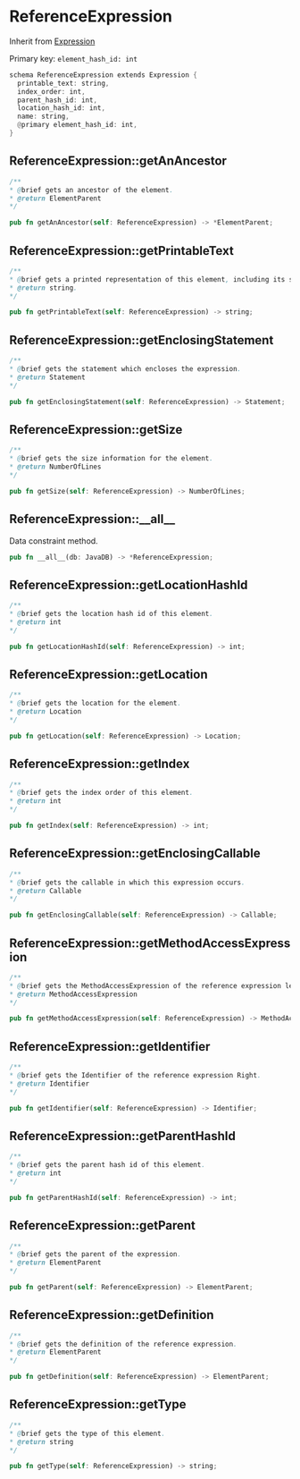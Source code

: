 # ReferenceExpression

Inherit from [Expression](./Expression.md)

Primary key: `element_hash_id: int`

```rust
schema ReferenceExpression extends Expression {
  printable_text: string,
  index_order: int,
  parent_hash_id: int,
  location_hash_id: int,
  name: string,
  @primary element_hash_id: int,
}
```
## ReferenceExpression::getAnAncestor

```java
/**
* @brief gets an ancestor of the element.
* @return ElementParent 
*/
```
```rust
pub fn getAnAncestor(self: ReferenceExpression) -> *ElementParent;
```
## ReferenceExpression::getPrintableText

```java
/**
* @brief gets a printed representation of this element, including its structure where applicable.
* @return string.
*/
```
```rust
pub fn getPrintableText(self: ReferenceExpression) -> string;
```
## ReferenceExpression::getEnclosingStatement

```java
/**
* @brief gets the statement which encloses the expression.
* @return Statement 
*/
```
```rust
pub fn getEnclosingStatement(self: ReferenceExpression) -> Statement;
```
## ReferenceExpression::getSize

```java
/**
* @brief gets the size information for the element.
* @return NumberOfLines
*/
```
```rust
pub fn getSize(self: ReferenceExpression) -> NumberOfLines;
```
## ReferenceExpression::\_\_all\_\_

Data constraint method.

```rust
pub fn __all__(db: JavaDB) -> *ReferenceExpression;
```
## ReferenceExpression::getLocationHashId

```java
/**
* @brief gets the location hash id of this element.
* @return int
*/
```
```rust
pub fn getLocationHashId(self: ReferenceExpression) -> int;
```
## ReferenceExpression::getLocation

```java
/**
* @brief gets the location for the element.
* @return Location
*/
```
```rust
pub fn getLocation(self: ReferenceExpression) -> Location;
```
## ReferenceExpression::getIndex

```java
/**
* @brief gets the index order of this element.
* @return int
*/
```
```rust
pub fn getIndex(self: ReferenceExpression) -> int;
```
## ReferenceExpression::getEnclosingCallable

```java
/**
* @brief gets the callable in which this expression occurs.
* @return Callable 
*/
```
```rust
pub fn getEnclosingCallable(self: ReferenceExpression) -> Callable;
```
## ReferenceExpression::getMethodAccessExpression

```java
/**
* @brief gets the MethodAccessExpression of the reference expression left.
* @return MethodAccessExpression 
*/
```
```rust
pub fn getMethodAccessExpression(self: ReferenceExpression) -> MethodAccessExpression;
```
## ReferenceExpression::getIdentifier

```java
/**
* @brief gets the Identifier of the reference expression Right.
* @return Identifier 
*/
```
```rust
pub fn getIdentifier(self: ReferenceExpression) -> Identifier;
```
## ReferenceExpression::getParentHashId

```java
/**
* @brief gets the parent hash id of this element.
* @return int
*/
```
```rust
pub fn getParentHashId(self: ReferenceExpression) -> int;
```
## ReferenceExpression::getParent

```java
/**
* @brief gets the parent of the expression.
* @return ElementParent 
*/
```
```rust
pub fn getParent(self: ReferenceExpression) -> ElementParent;
```
## ReferenceExpression::getDefinition

```java
/**
* @brief gets the definition of the reference expression.
* @return ElementParent 
*/
```
```rust
pub fn getDefinition(self: ReferenceExpression) -> ElementParent;
```
## ReferenceExpression::getType

```java
/**
* @brief gets the type of this element.
* @return string
*/
```
```rust
pub fn getType(self: ReferenceExpression) -> string;
```
